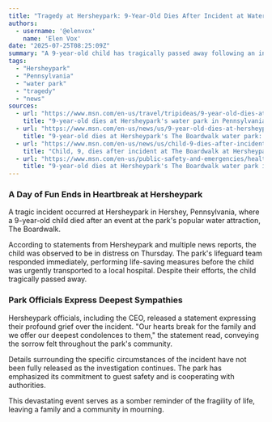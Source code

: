 ```yaml
---
title: "Tragedy at Hersheypark: 9-Year-Old Dies After Incident at Water Park"
authors:
  - username: '@elenvox'
    name: 'Elen Vox'
date: "2025-07-25T08:25:09Z"
summary: "A 9-year-old child has tragically passed away following an incident at The Boardwalk, the water park at Hersheypark in Pennsylvania. The park has expressed its condolences as the community mourns the loss."
tags:
  - "Hersheypark"
  - "Pennsylvania"
  - "water park"
  - "tragedy"
  - "news"
sources:
  - url: "https://www.msn.com/en-us/travel/tripideas/9-year-old-dies-at-hersheyparks-water-park-in-pennsylvania/ar-AA1JgAtx"
    title: "9-year-old dies at Hersheypark's water park in Pennsylvania"
  - url: "https://www.msn.com/en-us/news/us/9-year-old-dies-at-hersheyparks-the-boardwalk-water-park-our-deepest-condolences/ar-AA1JgKG1"
    title: "9-year-old dies at Hersheypark's The Boardwalk water park: 'Our deepest condolences'"
  - url: "https://www.msn.com/en-us/news/us/child-9-dies-after-incident-at-the-boardwalk-at-hersheypark/ar-AA1JgdGa"
    title: "Child, 9, dies after incident at The Boardwalk at Hersheypark"
  - url: "https://www.msn.com/en-us/public-safety-and-emergencies/health-and-safety-alerts/9-year-old-dies-at-hersheypark-s-the-boardwalk-water-park-in-distressing-incident-our-hearts-break/ar-AA1Jggvp"
    title: "9-year-old dies at Hersheypark's The Boardwalk water park in distressing incident: 'Our hearts break'"
---
```


### A Day of Fun Ends in Heartbreak at Hersheypark

A tragic incident occurred at Hersheypark in Hershey, Pennsylvania, where a 9-year-old child died after an event at the park's popular water attraction, The Boardwalk.

According to statements from Hersheypark and multiple news reports, the child was observed to be in distress on Thursday. The park's lifeguard team responded immediately, performing life-saving measures before the child was urgently transported to a local hospital. Despite their efforts, the child tragically passed away.

### Park Officials Express Deepest Sympathies

Hersheypark officials, including the CEO, released a statement expressing their profound grief over the incident. "Our hearts break for the family and we offer our deepest condolences to them," the statement read, conveying the sorrow felt throughout the park's community.

Details surrounding the specific circumstances of the incident have not been fully released as the investigation continues. The park has emphasized its commitment to guest safety and is cooperating with authorities.

This devastating event serves as a somber reminder of the fragility of life, leaving a family and a community in mourning.
